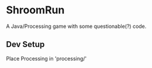 # ShroomRun
A Java/Processing game with some questionable(?) code.

## Dev Setup
Place Processing in 'processing/'
